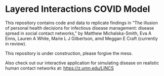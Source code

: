 # Layered Interactions COVID Model

This repository contains code and data to replicate findings in
"The illusion of personal health decisions for infectious disease management: disease spread in social contact networks," by
Matthew Michalska-Smith, Eva A Enns, Lauren A White, Marie L J Gilbertson, amd Meggan E Craft (currently in review).

This repository is under construction, please forgive the mess.

Also check out our interactive application for simulating disease on realistic human contact networks at: https://z.umn.edu/LINCS
